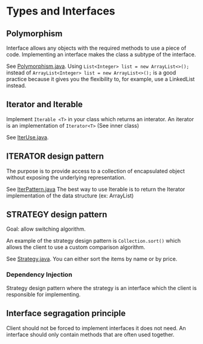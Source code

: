 # Types and Interfaces

## Polymorphism

Interface allows any objects with the required methods to use a piece of code. Implementing an interface makes the class a subtype of the interface.

See [Polymorphism.java](code/Polymorphism.java). Using `List<Integer> list = new ArrayList<>();` instead of `ArrayList<Integer> list = new ArrayList<>();` is a good practice because it gives you the flexibility to, for example, use a LinkedList instead.

## Iterator and Iterable

Implement `Iterable <T>` in your class which returns an interator. An iterator is an implementation of `Iterator<T>` (See inner class)

See [IterUse.java](code/IterUse.java). 

## ITERATOR design pattern

The purpose is to provide access to a collection of encapsulated object without exposing the underlying representation.

See [IterPattern.java](code/IterPattern.java)  The best way to use Iterable is to return the Iterator implementation of the data structure (ex: ArrayList)

## STRATEGY design pattern

Goal: allow switching algorithm.

An example of the strategy design pattern is `Collection.sort()` which allows the client to use a custom comparison algorithm.

See [Strategy.java](code/Strategy.java). You can either sort the items by name or by price.

### Dependency Injection

Strategy design pattern where the strategy is an interface which the client is responsible for implementing.

## Interface segragation principle

Client should not be forced to implement interfaces it does not need. An interface should only contain methods that are often used together.